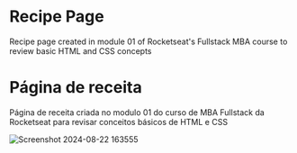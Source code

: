 <h1>Recipe Page</h1>

<p> Recipe page created in module 01 of Rocketseat's Fullstack MBA course to review basic HTML and CSS concepts </p>

<h1>Página de receita</h1>

<p> Página de receita criada no modulo 01 do curso de MBA Fullstack da Rocketseat para revisar conceitos básicos de HTML e CSS </p>


![Screenshot 2024-08-22 163555](https://github.com/user-attachments/assets/37cc78c5-ab4f-43f3-a472-91329a5f6ef3)
